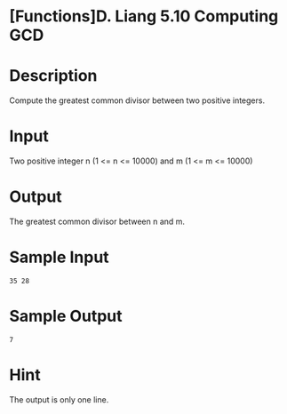 # [Functions]D. Liang 5.10 Computing GCD

# Description
Compute the greatest common divisor between two positive integers.
# Input
Two positive integer n (1 <= n <= 10000) and m (1 <= m <= 10000)
# Output
The greatest common divisor between n and m.
# Sample Input
```
35 28
```
# Sample Output
```
7
```
# Hint
The output is only one line.
